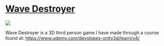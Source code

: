 # [Wave Destroyer](https://www.youtube.com/watch?v=jCnqfgaD-i4)

![](https://i.imgur.com/GgwVyrS.jpg)

Wave Destroyer is a 3D third person game I have made through a course found at: https://www.udemy.com/devslopes-unity3d/learn/v4/
